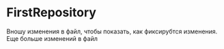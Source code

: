 # FirstRepository
Вношу изменения в файл, чтобы показать, как фиксирубтся изменения.
Еще больше изменений в файл
